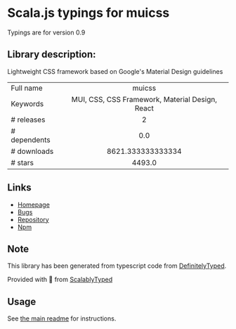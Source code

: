 
# Scala.js typings for muicss

Typings are for version 0.9

## Library description:
Lightweight CSS framework based on Google's Material Design guidelines

|                    |                 |
| ------------------ | :-------------: |
| Full name          | muicss |
| Keywords           | MUI, CSS, CSS Framework, Material Design, React |
| # releases         | 2 |
| # dependents       | 0.0 |
| # downloads        | 8621.333333333334 |
| # stars            | 4493.0 |

## Links
- [Homepage](https://www.muicss.com)
- [Bugs](https://github.com/muicss/mui/issues)
- [Repository](https://github.com/muicss/mui)
- [Npm](https://www.npmjs.com/package/muicss)
    


## Note
This library has been generated from typescript code from [DefinitelyTyped](https://definitelytyped.org).

Provided with :purple_heart: from [ScalablyTyped](https://github.com/oyvindberg/ScalablyTyped)

## Usage
See [the main readme](../../readme.md) for instructions.


